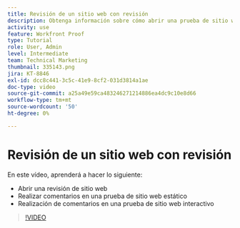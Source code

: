 ```yaml
---
title: Revisión de un sitio web con revisión
description: Obtenga información sobre cómo abrir una prueba de sitio web estática o interactiva en [!DNL  Workfront] y hacer comentarios.
activity: use
feature: Workfront Proof
type: Tutorial
role: User, Admin
level: Intermediate
team: Technical Marketing
thumbnail: 335143.png
jira: KT-8846
exl-id: dcc8c441-3c5c-41e9-8cf2-031d3814a1ae
doc-type: video
source-git-commit: a25a49e59ca483246271214886ea4dc9c10e8d66
workflow-type: tm+mt
source-wordcount: '50'
ht-degree: 0%

---
```


# Revisión de un sitio web con revisión

En este vídeo, aprenderá a hacer lo siguiente:

* Abrir una revisión de sitio web
* Realizar comentarios en una prueba de sitio web estático
* Realización de comentarios en una prueba de sitio web interactivo

>[!VIDEO](https://video.tv.adobe.com/v/335143/?quality=12&learn=on)

<!--
## Learn more
* Review an interactive proof
* Review a static proof
-->
